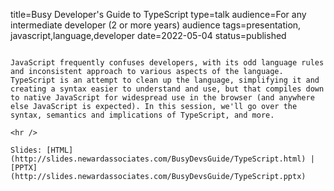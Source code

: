 title=Busy Developer's Guide to TypeScript
type=talk
audience=For any intermediate developer (2 or more years) audience
tags=presentation, javascript,language,developer
date=2022-05-04
status=published
~~~~~~

JavaScript frequently confuses developers, with its odd language rules and inconsistent approach to various aspects of the language. TypeScript is an attempt to clean up the language, simplifying it and creating a syntax easier to understand and use, but that compiles down to native JavaScript for widespread use in the browser (and anywhere else JavaScript is expected). In this session, we'll go over the syntax, semantics and implications of TypeScript, and more.
    
<hr />

Slides: [HTML](http://slides.newardassociates.com/BusyDevsGuide/TypeScript.html) | [PPTX](http://slides.newardassociates.com/BusyDevsGuide/TypeScript.pptx)
